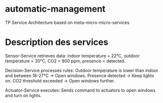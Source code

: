 # automatic-management
TP Service Architecture based on meta-micro-micro-services


# Description des services

Sensor-Service retrieves data: indoor temperature = 22°C, outdoor temperature = 20°C, CO2 = 900 ppm, presence = detected.

Decision-Service processes rules:
Outdoor temperature is lower than indoor and between 18-27°C → Open windows.
Presence detected → Keep lights on.
CO2 threshold exceeded → Open windows further.

Actuator-Service executes:
Sends command to actuators to open windows and turn on lights.